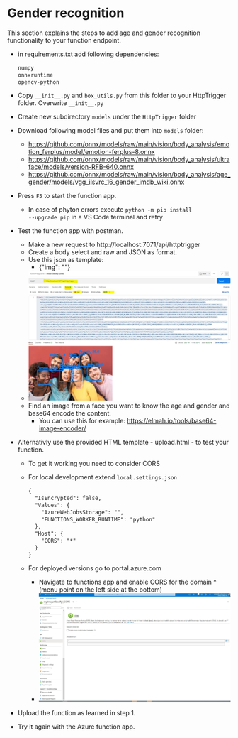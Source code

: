 # Gender recognition

This section explains the steps to add age and gender recognition functionality to your function endpoint.

+ in requirements.txt add following dependencies:

  ```
  numpy
  onnxruntime 
  opencv-python
  ```

+ Copy `__init__.py` and `box_utils.py` from this folder to your HttpTrigger folder. Overwrite `__init__.py`
+ Create new subdirectory `models` under the `HttpTrigger` folder
+ Download following model files and put them into `models` folder:
  + https://github.com/onnx/models/raw/main/vision/body_analysis/emotion_ferplus/model/emotion-ferplus-8.onnx
  + https://github.com/onnx/models/raw/main/vision/body_analysis/ultraface/models/version-RFB-640.onnx
  + https://github.com/onnx/models/raw/main/vision/body_analysis/age_gender/models/vgg_ilsvrc_16_gender_imdb_wiki.onnx
+ Press `F5` to start the function app.
  + In case of phyton errors execute <code>python -m pip install --upgrade pip</code> in a VS Code terminal and retry    

+ Test the function app with postman.
  + Make a new request to http://localhost:7071/api/httptrigger
  + Create a body select and raw and JSON as format.
  + Use this json as template:
    + {"img": "<insert the base64 encoded image here>"}
  + ![postman.JPG](postman.JPG)  
  + Find an image from a face you want to know the age and gender and base64 encode the content.
    + You can use this for example: https://elmah.io/tools/base64-image-encoder/

+ Alternativly use the provided HTML template - upload.html - to test your function.
  + To get it working you need to consider CORS
  + For local development extend <code>local.settings.json</code>
    ```
    {
      "IsEncrypted": false,
      "Values": {
        "AzureWebJobsStorage": "",
        "FUNCTIONS_WORKER_RUNTIME": "python"
      },
      "Host": {
        "CORS": "*"
      }
    }
    ```
  
  + For deployed versions go to portal.azure.com
    + Navigate to functions app and enable CORS for the domain * (menu point on the left side at the bottom)
    + ![cors.JPG](cors.JPG)    
    
+ Upload the function as learned in step 1.
+ Try it again with the Azure function app.

